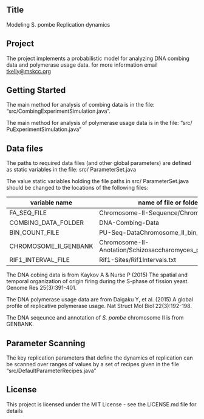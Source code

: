 ## Title
Modeling S. pombe Replication dynamics

## Project
The project implements a probabilistic model for analyzing DNA combing data and polymerase usage data.  for more information email tkelly@mskcc.org 

## Getting Started
The main method for analysis of combing data is in the file: “src/CombingExperimentSimulation.java”.

The main method for analysis of polymerase usage data is in the file:
 “src/ PuExperimentSimulation.java”

## Data files
The paths to required data files (and other global parameters) are defined as static variables in the file:
src/ ParameterSet.java

The value static variables holding the file paths in src/ ParameterSet.java should be changed to the locations of the following files:

|**variable name**        |**name of file or folder in this repository**|
|-------------             |---------------------------------------------|
|FA_SEQ_FILE              |Chromosome-II-Sequence/Chromosome-II_Sequence.fa|
|COMBING_DATA_FOLDER      |DNA-Combing-Data|
|BIN_COUNT_FILE           |PU-Seq-DataChromosome_II_bin_counts.csv|
|CHROMOSOME_II_GENBANK	    |Chromosome-II-Anotation/Schizosaccharomyces_pombe.ASM294v2.23.II.genbank|
|RIF1_INTERVAL_FILE       |Rif1-Sites/Rif1Intervals.txt|

The DNA cobing data is from  Kaykov A & Nurse P (2015) The spatial and temporal organization of origin firing during the S-phase of fission yeast. Genome Res 25(3):391-401.

The DNA polymerase usage data are from Daigaku Y, et al. (2015) A global profile of replicative polymerase usage. Nat Struct Mol Biol 22(3):192-198.

The DNA seqeunce and annotation of *S. pombe* chromosome II is from GENBANK.

## Parameter Scanning
The key replication parameters that define the dynamics of replication can be scanned over ranges of values by a set of recipes given in the file “src/DefaultParameterRecipes.java” 

## License
This project is licensed under the MIT License - see the LICENSE.md file for details


